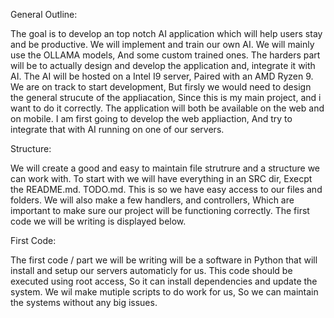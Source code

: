 General Outline:

The goal is to develop an top notch AI application which will help users stay and be productive. We will implement and train our own AI.
We will mainly use the OLLAMA models, And some custom trained ones. The harders part will be to actually design and develop the application and,
integrate it with AI. The AI will be hosted on a Intel I9 server, Paired with an AMD Ryzen 9.
We are on track to start development, But firsly we would need to design the general strucute of the appliacation, Since this is my main project, and 
i want to do it correctly. 
The application will both be available on the web and on mobile. I am first going to develop the web appliaction, And try to integrate that with AI running on
one of our servers.
			
			
Structure:

We will create a good and easy to maintain file strutrure and a structure we can work with. To start with we will have everything in an SRC dir, Execpt the
README.md. TODO.md. This is so we have easy access to our files and folders. We will also make a few handlers, and controllers, Which are important to make sure our
project will be functioning correctly. The first code we will be writing is displayed below.

First Code:

The first code / part we will be writing will be a software in Python that will install and setup our servers automaticly for us. This code should be executed using
root access, So it can install dependencies and update the system. We wil make mutiple scripts to do work for us, So we can maintain the systems without any big issues.
